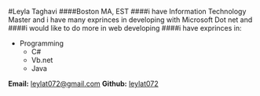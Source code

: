 #Leyla Taghavi
####Boston MA, EST
####i have Information Technology Master and i have many exprinces in developing with Microsoft Dot net and
####i would like to do more in web developing
####i have exprinces in:
* Programming
  * C#
  * Vb.net
  * Java
  
**Email:** <leylat072@gmail.com>
**Github:** [leylat072](https://github.com/leylat072)
  


